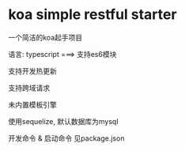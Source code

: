 # koa simple restful starter

一个简洁的koa起手项目

语言: typescript ===> 支持es6模块

支持开发热更新

支持跨域请求

未内置模板引擎

使用sequelize, 默认数据库为mysql

开发命令 & 启动命令 见package.json
